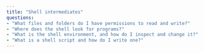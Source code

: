 ```yaml
---
title: "Shell intermediates"
questions:
- "What files and folders do I have permissions to read and write?"
- "Where does the shell look for programs?"
- "What is the shell environment, and how do I inspect and change it?"
- "What is a shell script and how do I write one?"
---
```

